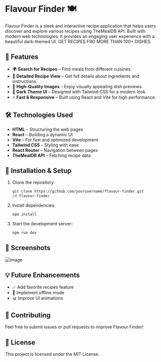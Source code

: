 # Flavour Finder 🍽️

Flavour Finder is a sleek and interactive recipe application that helps users discover and explore various recipes using TheMealDB API. Built with modern web technologies, it provides an engaging user experience with a beautiful dark-themed UI.
GET RECIPES FRO MORE THAN 100+ DISHES.

## 🚀 Features

- 🌍 **Search for Recipes** – Find meals from different cuisines.
- 📜 **Detailed Recipe View** – Get full details about ingredients and instructions.
- 📸 **High-Quality Images** – Enjoy visually appealing dish previews.
- 🎨 **Dark Theme UI** – Designed with Tailwind CSS for a modern look.
- ⚡ **Fast & Responsive** – Built using React and Vite for high performance.

## 🛠️ Technologies Used

- **HTML** – Structuring the web pages
- **React** – Building a dynamic UI
- **Vite** – For fast and optimized development
- **Tailwind CSS** – Styling with ease
- **React Router** – Navigation between pages
- **TheMealDB API** – Fetching recipe data

## 🔧 Installation & Setup

1. Clone the repository:
   ```sh
   git clone https://github.com/yourusername/flavour-finder.git
   cd flavour-finder
   ```
2. Install dependencies:
   ```sh
   npm install
   ```
3. Start the development server:
   ```sh
   npm run dev
   ```

## 📸 Screenshots
![image](https://github.com/user-attachments/assets/67e6a1c0-a1bb-4302-8b45-635bca5c16e3)


## 💡 Future Enhancements
- ✅ Add favorite recipes feature
- 🔄 Implement offline mode
- 📊 Improve UI animations

## 🤝 Contributing
Feel free to submit issues or pull requests to improve Flavour Finder!

## 📜 License
This project is licensed under the MIT License.

